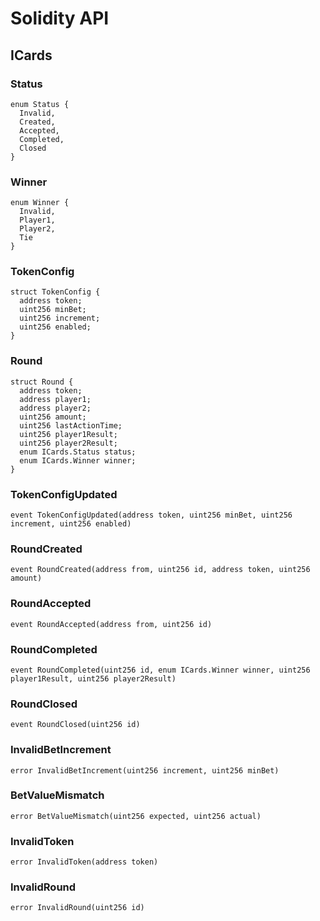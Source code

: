 # Solidity API

## ICards

### Status

```solidity
enum Status {
  Invalid,
  Created,
  Accepted,
  Completed,
  Closed
}
```

### Winner

```solidity
enum Winner {
  Invalid,
  Player1,
  Player2,
  Tie
}
```

### TokenConfig

```solidity
struct TokenConfig {
  address token;
  uint256 minBet;
  uint256 increment;
  uint256 enabled;
}
```

### Round

```solidity
struct Round {
  address token;
  address player1;
  address player2;
  uint256 amount;
  uint256 lastActionTime;
  uint256 player1Result;
  uint256 player2Result;
  enum ICards.Status status;
  enum ICards.Winner winner;
}
```

### TokenConfigUpdated

```solidity
event TokenConfigUpdated(address token, uint256 minBet, uint256 increment, uint256 enabled)
```

### RoundCreated

```solidity
event RoundCreated(address from, uint256 id, address token, uint256 amount)
```

### RoundAccepted

```solidity
event RoundAccepted(address from, uint256 id)
```

### RoundCompleted

```solidity
event RoundCompleted(uint256 id, enum ICards.Winner winner, uint256 player1Result, uint256 player2Result)
```

### RoundClosed

```solidity
event RoundClosed(uint256 id)
```

### InvalidBetIncrement

```solidity
error InvalidBetIncrement(uint256 increment, uint256 minBet)
```

### BetValueMismatch

```solidity
error BetValueMismatch(uint256 expected, uint256 actual)
```

### InvalidToken

```solidity
error InvalidToken(address token)
```

### InvalidRound

```solidity
error InvalidRound(uint256 id)
```

